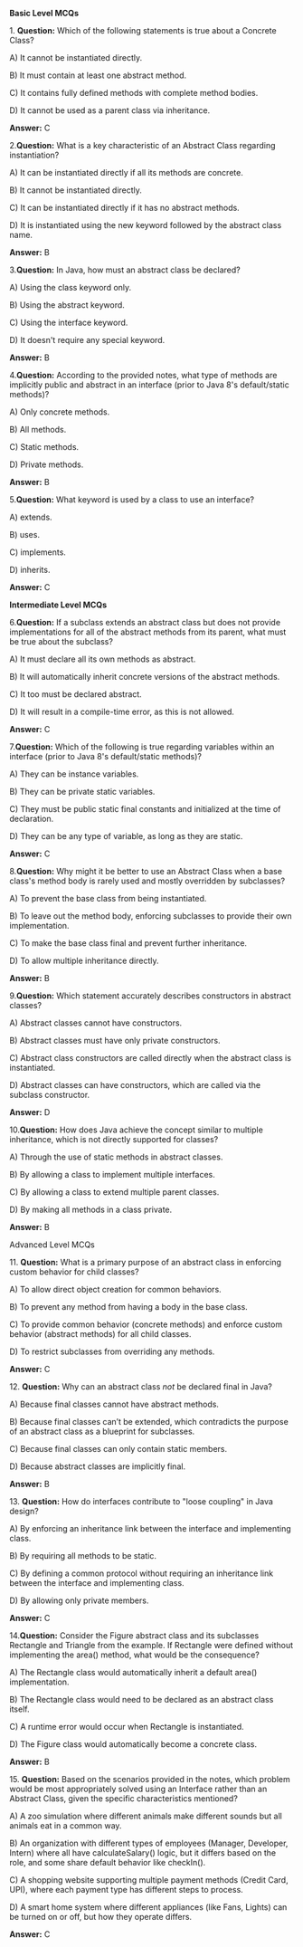 ﻿**Basic Level MCQs**

1\. **Question:** Which of the following statements is true about a Concrete Class?

A) It cannot be instantiated directly.

B) It must contain at least one abstract method.

C) It contains fully defined methods with complete method bodies.

D) It cannot be used as a parent class via inheritance.

**Answer:** C

2\.**Question:** What is a key characteristic of an Abstract Class regarding instantiation?

A) It can be instantiated directly if all its methods are concrete.

B) It cannot be instantiated directly.

C) It can be instantiated directly if it has no abstract methods.

D) It is instantiated using the new keyword followed by the abstract class name.

**Answer:** B

3\.**Question:** In Java, how must an abstract class be declared?

A) Using the class keyword only.

B) Using the abstract keyword.

C) Using the interface keyword.

D) It doesn't require any special keyword.

**Answer:** B

4\.**Question:** According to the provided notes, what type of methods are implicitly public and abstract in an interface (prior to Java 8's default/static methods)?

A) Only concrete methods.

B) All methods.

C) Static methods.

D) Private methods.

**Answer:** B

5\.**Question:** What keyword is used by a class to use an interface?

A) extends.

B) uses.

C) implements.

D) inherits.

**Answer:** C

**Intermediate Level MCQs**

6\.**Question:** If a subclass extends an abstract class but does not provide implementations for all of the abstract methods from its parent, what must be true about the subclass?

A) It must declare all its own methods as abstract.

B) It will automatically inherit concrete versions of the abstract methods.

C) It too must be declared abstract.

D) It will result in a compile-time error, as this is not allowed.

**Answer:** C

7\.**Question:** Which of the following is true regarding variables within an interface (prior to Java 8's default/static methods)?

A) They can be instance variables.

B) They can be private static variables.

C) They must be public static final constants and initialized at the time of declaration.

D) They can be any type of variable, as long as they are static.

**Answer:** C

8\.**Question:** Why might it be better to use an Abstract Class when a base class's method body is rarely used and mostly overridden by subclasses?

A) To prevent the base class from being instantiated.

B) To leave out the method body, enforcing subclasses to provide their own implementation.

C) To make the base class final and prevent further inheritance.

D) To allow multiple inheritance directly.

**Answer:** B


9\.**Question:** Which statement accurately describes constructors in abstract classes?

A) Abstract classes cannot have constructors.

B) Abstract classes must have only private constructors.

C) Abstract class constructors are called directly when the abstract class is instantiated.

D) Abstract classes can have constructors, which are called via the subclass constructor.

**Answer:** D

10\.**Question:** How does Java achieve the concept similar to multiple inheritance, which is not directly supported for classes?

A) Through the use of static methods in abstract classes.

B) By allowing a class to implement multiple interfaces.

C) By allowing a class to extend multiple parent classes.

D) By making all methods in a class private.

**Answer:** B

Advanced Level MCQs

11\. **Question:** What is a primary purpose of an abstract class in enforcing custom behavior for child classes?

A) To allow direct object creation for common behaviors.

B) To prevent any method from having a body in the base class.

C) To provide common behavior (concrete methods) and enforce custom behavior (abstract methods) for all child classes.

D) To restrict subclasses from overriding any methods.

**Answer:** C

12\. **Question:** Why can an abstract class *not* be declared final in Java?

A) Because final classes cannot have abstract methods.

B) Because final classes can’t be extended, which contradicts the purpose of an abstract class as a blueprint for subclasses.

C) Because final classes can only contain static members.

D) Because abstract classes are implicitly final.

**Answer:** B

13\. **Question:** How do interfaces contribute to "loose coupling" in Java design?

A) By enforcing an inheritance link between the interface and implementing class.

B) By requiring all methods to be static.

C) By defining a common protocol without requiring an inheritance link between the interface and implementing class.

D) By allowing only private members.

**Answer:** C

14\.**Question:** Consider the Figure abstract class and its subclasses Rectangle and Triangle from the example. If Rectangle were defined without implementing the area() method, what would be the consequence?

A) The Rectangle class would automatically inherit a default area() implementation.

B) The Rectangle class would need to be declared as an abstract class itself.

C) A runtime error would occur when Rectangle is instantiated.

D) The Figure class would automatically become a concrete class.

**Answer:** B

15\. **Question:** Based on the scenarios provided in the notes, which problem would be most appropriately solved using an Interface rather than an Abstract Class, given the specific characteristics mentioned?

A) A zoo simulation where different animals make different sounds but all animals eat in a common way.

B) An organization with different types of employees (Manager, Developer, Intern) where all have calculateSalary() logic, but it differs based on the role, and some share default behavior like checkIn().

C) A shopping website supporting multiple payment methods (Credit Card, UPI), where each payment type has different steps to process.

D) A smart home system where different appliances (like Fans, Lights) can be turned on or off, but how they operate differs.

**Answer:** C 

